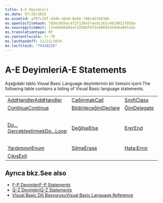 ```yaml
---
title: A-E Deyimleri
ms.date: 07/20/2015
ms.assetid: af97c2bf-dddb-48a8-8eb6-798cd219430b
ms.openlocfilehash: 7d56c059ac4f2f136e57aedc161c4819022f028a
ms.sourcegitcommit: 17ee6605e01ef32506f8fdc686954244ba6911de
ms.translationtype: MT
ms.contentlocale: tr-TR
ms.lasthandoff: 11/22/2019
ms.locfileid: "74350220"
---
```

# <a name="a-e-statements"></a><span data-ttu-id="47231-102">A-E Deyimleri</span><span class="sxs-lookup"><span data-stu-id="47231-102">A-E Statements</span></span>
<span data-ttu-id="47231-103">Aşağıdaki tablo Visual Basic Language deyimlerinin bir listesini içerir.</span><span class="sxs-lookup"><span data-stu-id="47231-103">The following table contains a listing of Visual Basic language statements.</span></span>  
  
|||||  
|---|---|---|---|  
|[<span data-ttu-id="47231-104">AddHandler</span><span class="sxs-lookup"><span data-stu-id="47231-104">AddHandler</span></span>](addhandler-statement.md)|[<span data-ttu-id="47231-105">Çaðýrmak</span><span class="sxs-lookup"><span data-stu-id="47231-105">Call</span></span>](call-statement.md)|[<span data-ttu-id="47231-106">Sınıfı</span><span class="sxs-lookup"><span data-stu-id="47231-106">Class</span></span>](class-statement.md)|[<span data-ttu-id="47231-107">Sabit</span><span class="sxs-lookup"><span data-stu-id="47231-107">Const</span></span>](const-statement.md)|  
|[<span data-ttu-id="47231-108">Continue</span><span class="sxs-lookup"><span data-stu-id="47231-108">Continue</span></span>](continue-statement.md)|[<span data-ttu-id="47231-109">Bildirileceğini</span><span class="sxs-lookup"><span data-stu-id="47231-109">Declare</span></span>](declare-statement.md)|[<span data-ttu-id="47231-110">Ğini</span><span class="sxs-lookup"><span data-stu-id="47231-110">Delegate</span></span>](delegate-statement.md)|[<span data-ttu-id="47231-111">Boyutu</span><span class="sxs-lookup"><span data-stu-id="47231-111">Dim</span></span>](dim-statement.md)|  
|[<span data-ttu-id="47231-112">Do... Gerçekleştirmek</span><span class="sxs-lookup"><span data-stu-id="47231-112">Do...Loop</span></span>](do-loop-statement.md)|[<span data-ttu-id="47231-113">Değilse</span><span class="sxs-lookup"><span data-stu-id="47231-113">Else</span></span>](else-statement.md)|[<span data-ttu-id="47231-114">Erer</span><span class="sxs-lookup"><span data-stu-id="47231-114">End</span></span>](end-statement.md)|[<span data-ttu-id="47231-115">End \<anahtar sözcüğü ></span><span class="sxs-lookup"><span data-stu-id="47231-115">End \<keyword></span></span>](end-keyword-statement.md)|  
|[<span data-ttu-id="47231-116">Yardımının</span><span class="sxs-lookup"><span data-stu-id="47231-116">Enum</span></span>](enum-statement.md)|[<span data-ttu-id="47231-117">Silme</span><span class="sxs-lookup"><span data-stu-id="47231-117">Erase</span></span>](erase-statement.md)|[<span data-ttu-id="47231-118">Hata:</span><span class="sxs-lookup"><span data-stu-id="47231-118">Error</span></span>](error-statement.md)|[<span data-ttu-id="47231-119">Event</span><span class="sxs-lookup"><span data-stu-id="47231-119">Event</span></span>](event-statement.md)|  
|[<span data-ttu-id="47231-120">Çıkış</span><span class="sxs-lookup"><span data-stu-id="47231-120">Exit</span></span>](exit-statement.md)||||  
  
## <a name="see-also"></a><span data-ttu-id="47231-121">Ayrıca bkz.</span><span class="sxs-lookup"><span data-stu-id="47231-121">See also</span></span>

- [<span data-ttu-id="47231-122">F-P Deyimleri</span><span class="sxs-lookup"><span data-stu-id="47231-122">F-P Statements</span></span>](f-p-statements.md)
- [<span data-ttu-id="47231-123">Q-Z Deyimleri</span><span class="sxs-lookup"><span data-stu-id="47231-123">Q-Z Statements</span></span>](q-z-statements.md)
- [<span data-ttu-id="47231-124">Visual Basic Dili Başvurusu</span><span class="sxs-lookup"><span data-stu-id="47231-124">Visual Basic Language Reference</span></span>](../index.md)
